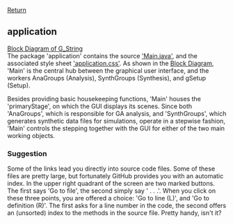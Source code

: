 
[Return](Structure.md)
## application ##
[Block Diagram of G_String](img/block.png)  
The package 'application' contains the source ['Main.java'](../../../blob/main/workbench/GS_L/src/application/Main.java), and the associated style sheet ['application.css'](../../../blob/main/workbench/GS_L/src/application/applivation.css). As shown in the [Block Diagram](img/block.png), 'Main' is the central hub between the graphical user interface, and the workers AnaGroups (Analysis), SynthGroups (Synthesis), and gSetup (Setup).

Besides providing basic housekeeping functions, 'Main' houses the 'primaryStage', on which the GUI displays its scenes. Since both 'AnaGroups', which is responsible for GA analysis, and 'SynthGroups', which generates synthetic data files for simulations, operate in a stepwise fashion, 'Main' controls the stepping together with the GUI for either of the two main working objects.

### Suggestion ###
Some of the links lead you directly into source code files. Some of these files are pretty large, but fortunately GitHub provides you with an automatic index. In the upper right quadrant of the screen are two marked buttons. The first says 'Go to file', the second simply say ' . . .'. When you click on these three points, you are offered a choice: 'Go to line (L)', and 'Go to definition (R)'. The first asks for a line number in the code, the second offers an (unsorted) index to the methods in the source file. Pretty handy, isn't it?

